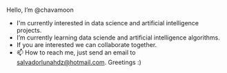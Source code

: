 Hello, I’m @chavamoon
- I'm currently interested in data science and artificial intelligence projects.
- I’m currently learning data sciende and artificial intelligence algorithms.
- If you are interested we can collaborate together.
- 📫 How to reach me, just send an email to salvadorlunahdz@hotmail.com.
Greetings :)

<!---
chavamoon/chavamoon is a ✨ special ✨ repository because its `README.md` (this file) appears on your GitHub profile.
You can click the Preview link to take a look at your changes.
--->
